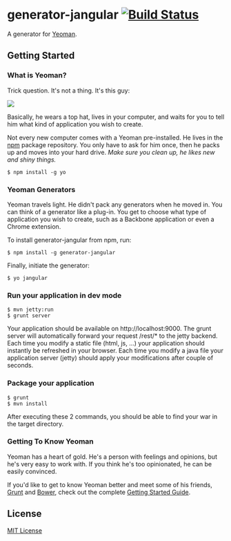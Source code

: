 # generator-jangular [![Build Status](https://secure.travis-ci.org/yakanet/generator-jangular.png?branch=master)](https://travis-ci.org/yakanet/generator-jangular)

A generator for [Yeoman](http://yeoman.io).


## Getting Started

### What is Yeoman?

Trick question. It's not a thing. It's this guy:

![](http://i.imgur.com/JHaAlBJ.png)

Basically, he wears a top hat, lives in your computer, and waits for you to tell him what kind of application you wish to create.

Not every new computer comes with a Yeoman pre-installed. He lives in the [npm](https://npmjs.org) package repository. You only have to ask for him once, then he packs up and moves into your hard drive. *Make sure you clean up, he likes new and shiny things.*

```
$ npm install -g yo
```

### Yeoman Generators

Yeoman travels light. He didn't pack any generators when he moved in. You can think of a generator like a plug-in. You get to choose what type of application you wish to create, such as a Backbone application or even a Chrome extension.

To install generator-jangular from npm, run:

```
$ npm install -g generator-jangular
```

Finally, initiate the generator:

```
$ yo jangular
```

### Run your application in dev mode
```
$ mvn jetty:run
$ grunt server
```
Your application should be available on http://localhost:9000. The grunt server will automatically forward your request /rest/* to the jetty backend.
Each time you modify a static file (html, js, ...) your application should instantly be refreshed in your browser.
Each time you modify a java file your application server (jetty) should apply your modifications after couple of seconds.

### Package your application
```
$ grunt
$ mvn install
```
After executing these 2 commands, you should be able to find your war in the target directory.

### Getting To Know Yeoman

Yeoman has a heart of gold. He's a person with feelings and opinions, but he's very easy to work with. If you think he's too opinionated, he can be easily convinced.

If you'd like to get to know Yeoman better and meet some of his friends, [Grunt](http://gruntjs.com) and [Bower](http://bower.io), check out the complete [Getting Started Guide](https://github.com/yeoman/yeoman/wiki/Getting-Started).


## License

[MIT License](http://en.wikipedia.org/wiki/MIT_License)
